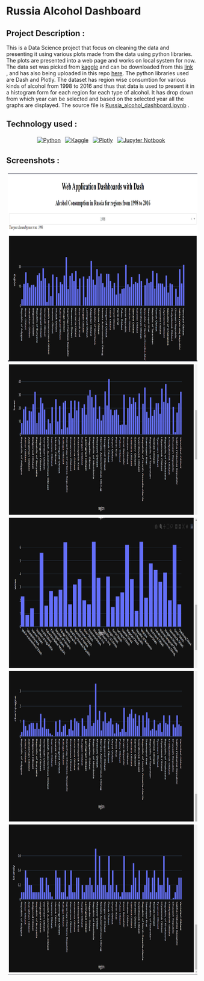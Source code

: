 # Russia Alcohol Dashboard

## Project Description :

This is a Data Science project that focus on cleaning the data and presenting it using various plots made from the data using python libraries. The plots are presented into a web page and works on local system for now. The data set was picked from <a href="https://www.kaggle.com/">kaggle</a> and can be downloaded from this <a href="https://www.kaggle.com/dwdkills/alcohol-consumption-in-russia">link</a> , and has also being uploaded in this repo <a href="https://github.com/prateek11rai/russia-alcohol-dashboard/blob/main/russia_alcohol.csv">here</a>. The python libraries used are Dash and Plotly. The dataset has region wise consumtion for various kinds of alcohol from 1998 to 2016 and thus that data is used to present it in a histogram form for each region for each type of alcohol. It has drop down from which year can be selected and based on the selected year all the graphs are displayed. The source file is <a href="https://github.com/prateek11rai/russia-alcohol-dashboard/blob/main/Russia_alcohol_dashboard.ipynb">Russia_alcohol_dashboard.ipynb</a> .


## Technology used : 

<p align="center">
 <a href="https://www.python.org/"><img src="https://img.shields.io/badge/Python-FFD43B?style=for-the-badge&logo=python&logoColor=blue" alt="Python" height="50" style="vertical-align:top; margin:4px"></a>
 <a href="https://www.kaggle.com/"> <img src="https://img.shields.io/badge/Kaggle-20BEFF?style=for-the-badge&logo=Kaggle&logoColor=white" alt="Kaggle" height="50" style="vertical-align:top; margin:4px"></a>
  <a href="https://plotly.com/"> <img src="https://img.shields.io/badge/Plotly-239120?style=for-the-badge&logo=plotly&logoColor=white" alt="Plotly" height="50" style="vertical-align:top; margin:4px"></a>
  <a href="https://jupyter.org/"> <img src="https://img.shields.io/badge/Jupyter-F37626.svg?&style=for-the-badge&logo=Jupyter&logoColor=white" alt="Jupyter Notbook" height="50" style="vertical-align:top; margin:4px"></a>
</p>


## Screenshots : 

<p align="center">
 <a ><img src="https://github.com/prateek11rai/russia-alcohol-dashboard/blob/main/Screenshot%202022-01-30%20132846.png" alt="ss" height="500" style="vertical-align:top; margin:4px"></a>
  <a ><img src="https://github.com/prateek11rai/russia-alcohol-dashboard/blob/main/Screenshot%202022-01-30%20132918.png" alt="ss" height="400" style="vertical-align:top; margin:4px"></a>
  <a ><img src="https://github.com/prateek11rai/russia-alcohol-dashboard/blob/main/Screenshot%202022-01-30%20132941.png" alt="ss" height="400" style="vertical-align:top; margin:4px"></a>
  <a ><img src="https://github.com/prateek11rai/russia-alcohol-dashboard/blob/main/Screenshot%202022-01-30%20133000.png" alt="ss" height="400" style="vertical-align:top; margin:4px"></a>
  <a ><img src="https://github.com/prateek11rai/russia-alcohol-dashboard/blob/main/Screenshot%202022-01-30%20133016.png" alt="ss" height="400" style="vertical-align:top; margin:4px"></a>
</p>

<br/>
